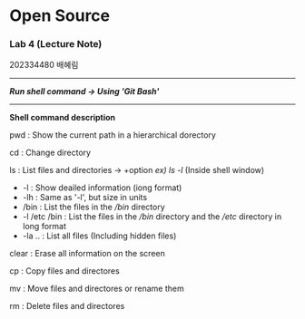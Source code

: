 # Open Source 
### Lab 4 (Lecture Note)

202334480 배혜림 

---

***Run shell command -> Using 'Git Bash'***
****

**Shell command description**

pwd : Show the current path in a hierarchical dorectory

cd : Change directory

ls : List files and directories
-> +option
*ex) ls -l* (Inside shell window)
- -l : Show deailed information (iong format)
- -lh : Same as '-l', but size in units
- /bin : List the files in the */bin* directory
- -l /etc /bin : List the files in the */bin* directory and the */etc* directory in long format
- -la .. : List all files (Including hidden files)

clear : Erase all information on the screen

cp : Copy files and directores

mv : Move files and directores or rename them

rm : Delete files and directores